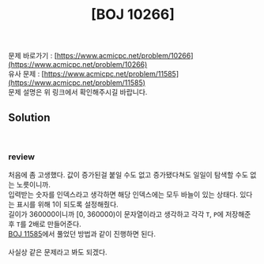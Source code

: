 ﻿---
toc: true
title:  "[BOJ 10266]"
last_modified_at:   2020-07-28
excerpt: "시계 사진들"
categories: PS2020
image: "/images/10266.png"
sitemap :
  changefreq : weekly
  priority : 1.0
---
문제 바로가기 : [https://www.acmicpc.net/problem/10266](https://www.acmicpc.net/problem/10266)<br>
유사 문제 : [https://www.acmicpc.net/problem/11585](https://www.acmicpc.net/problem/11585)<br>
문제 설명은 위 링크에서 확인해주시길 바랍니다.<br>

## Solution
<script src="https://gist.github.com/yooniversal/7ea5040fd463c61ef3e4b1be6f60a0d2.js"></script>
<br>

### review
처음에 좀 고생했다. 값이 증가된걸 붙일 수도 없고 증가됐다쳐도 일일이 탐색할 수도 없는 노릇이니까.<br>
입력받는 숫자를 인덱스라고 생각하면 해당 인덱스에는 모두 바늘이 있는 상태다. 있다는 표시를 위해 1이 되도록 설정해줬다.<br>
길이가 360000이니까 [0, 360000)이 문자열이라고 생각하고 각각 `T`, `P`에 저장해준 후 `T`를 2배로 만들어준다.<br>
[BOJ 11585](https://www.acmicpc.net/problem/11585)에서 풀었던 방법과 같이 진행하면 된다.<br><br>
사실상 같은 문제라고 봐도 되겠다.<br>

<script src="https://utteranc.es/client.js"
        repo="yooniversal/blog-comments"
        issue-term="pathname"
        theme="github-light"
        crossorigin="anonymous"
        async>
</script>
